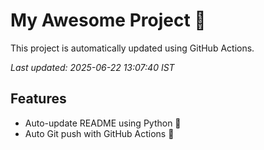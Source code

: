 # My Awesome Project 🚀

This project is automatically updated using GitHub Actions.

_Last updated: 2025-06-22 13:07:40 IST_

## Features
- Auto-update README using Python 🐍
- Auto Git push with GitHub Actions 🤖

